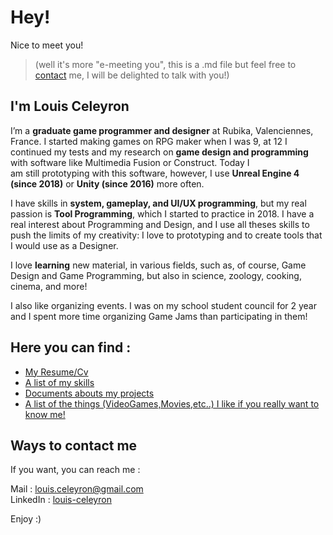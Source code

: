 # Hey! 

Nice to meet you! 
>(well it's more "e-meeting you", this is a .md file but feel free to [contact](https://github.com/LouisViktorCeleyron/Portfolio/blob/master/README.md#ways-to-contact-me) me, I will be delighted to talk with you!)

##  I'm Louis Celeyron 
I’m a **graduate game programmer and designer** at Rubika, Valenciennes, France. I started making games on RPG maker when I was 9, at 12 I continued my tests and my research on **game design and programming** with software like Multimedia Fusion or Construct. 
Today I am still prototyping with this software, however, I use **Unreal Engine 4 (since 2018)** or **Unity (since 2016)** more often.

I have skills in **system, gameplay, and UI/UX programming**, but my real passion is **Tool Programming**, which I started to practice in 2018. I have a real interest about Programming and Design, and I use all theses skills to push the limits of my creativity: I love to prototyping and to create tools that I would use as a Designer.

I love **learning** new material, in various fields, such as, of course, Game Design and Game Programming, but also in science, zoology, cooking, cinema, and more!

I also like organizing events. I was on my school student council for 2 year and I spent more time organizing Game Jams than participating in them!


## Here you can find :

- [My Resume/Cv](https://github.com/LouisViktorCeleyron/Portfolio/blob/master/Documents/louisceleyron.pdf)
- [A list of my skills](https://github.com/LouisViktorCeleyron/Portfolio/blob/master/Skills/MySkills.md)
- [Documents abouts my projects](https://github.com/LouisViktorCeleyron/Portfolio/blob/master/Projects/MyProjects.md)
- [A list of the things (VideoGames,Movies,etc..) I like if you really want to know me!](https://github.com/LouisViktorCeleyron/Portfolio/blob/master/WhatILike/ThingsILike.md)

## Ways to contact me

If you want, you can reach me :

Mail : [louis.celeyron@gmail.com](louis.celeyron@gmail.com)  
LinkedIn : [louis-celeyron](https://www.linkedin.com/in/louis-celeyron/)  

Enjoy :)
